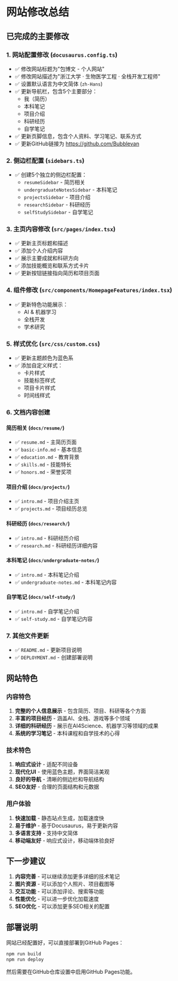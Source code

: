 # 网站修改总结

## 已完成的主要修改

### 1. 网站配置修改 (`docusaurus.config.ts`)
- ✅ 修改网站标题为"包博文 - 个人网站"
- ✅ 修改网站描述为"浙江大学 · 生物医学工程 · 全栈开发工程师"
- ✅ 设置默认语言为中文简体 (`zh-Hans`)
- ✅ 更新导航栏，包含5个主要部分：
  - 我（简历）
  - 本科笔记
  - 项目介绍
  - 科研经历
  - 自学笔记
- ✅ 更新页脚信息，包含个人资料、学习笔记、联系方式
- ✅ 更新GitHub链接为 https://github.com/Bubblevan

### 2. 侧边栏配置 (`sidebars.ts`)
- ✅ 创建5个独立的侧边栏配置：
  - `resumeSidebar` - 简历相关
  - `undergraduateNotesSidebar` - 本科笔记
  - `projectsSidebar` - 项目介绍
  - `researchSidebar` - 科研经历
  - `selfStudySidebar` - 自学笔记

### 3. 主页内容修改 (`src/pages/index.tsx`)
- ✅ 更新主页标题和描述
- ✅ 添加个人介绍内容
- ✅ 展示主要成就和科研方向
- ✅ 添加技能概览和联系方式卡片
- ✅ 更新按钮链接指向简历和项目页面

### 4. 组件修改 (`src/components/HomepageFeatures/index.tsx`)
- ✅ 更新特色功能展示：
  - AI & 机器学习
  - 全栈开发
  - 学术研究

### 5. 样式优化 (`src/css/custom.css`)
- ✅ 更新主题颜色为蓝色系
- ✅ 添加自定义样式：
  - 卡片样式
  - 技能标签样式
  - 项目卡片样式
  - 时间线样式

### 6. 文档内容创建

#### 简历相关 (`docs/resume/`)
- ✅ `resume.md` - 主简历页面
- ✅ `basic-info.md` - 基本信息
- ✅ `education.md` - 教育背景
- ✅ `skills.md` - 技能特长
- ✅ `honors.md` - 荣誉奖项

#### 项目介绍 (`docs/projects/`)
- ✅ `intro.md` - 项目介绍主页
- ✅ `projects.md` - 项目经历总览

#### 科研经历 (`docs/research/`)
- ✅ `intro.md` - 科研经历介绍
- ✅ `research.md` - 科研经历详细内容

#### 本科笔记 (`docs/undergraduate-notes/`)
- ✅ `intro.md` - 本科笔记介绍
- ✅ `undergraduate-notes.md` - 本科笔记内容

#### 自学笔记 (`docs/self-study/`)
- ✅ `intro.md` - 自学笔记介绍
- ✅ `self-study.md` - 自学笔记内容

### 7. 其他文件更新
- ✅ `README.md` - 更新项目说明
- ✅ `DEPLOYMENT.md` - 创建部署说明

## 网站特色

### 内容特色
1. **完整的个人信息展示** - 包含简历、项目、科研等各个方面
2. **丰富的项目经历** - 涵盖AI、全栈、游戏等多个领域
3. **详细的科研经历** - 展示在AI4Science、机器学习等领域的成果
4. **系统的学习笔记** - 本科课程和自学技术的心得

### 技术特色
1. **响应式设计** - 适配不同设备
2. **现代化UI** - 使用蓝色主题，界面简洁美观
3. **良好的导航** - 清晰的侧边栏和导航结构
4. **SEO友好** - 合理的页面结构和元数据

### 用户体验
1. **快速加载** - 静态站点生成，加载速度快
2. **易于维护** - 基于Docusaurus，易于更新内容
3. **多语言支持** - 支持中文简体
4. **移动端友好** - 响应式设计，移动端体验良好

## 下一步建议

1. **内容完善** - 可以继续添加更多详细的技术笔记
2. **图片资源** - 可以添加个人照片、项目截图等
3. **交互功能** - 可以添加评论、搜索等功能
4. **性能优化** - 可以进一步优化加载速度
5. **SEO优化** - 可以添加更多SEO相关的配置

## 部署说明

网站已经配置好，可以直接部署到GitHub Pages：

```bash
npm run build
npm run deploy
```

然后需要在GitHub仓库设置中启用GitHub Pages功能。 